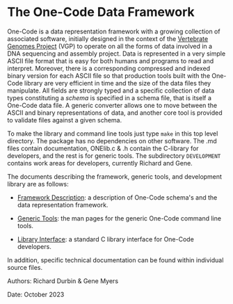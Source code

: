 # The One-Code Data Framework

One-Code is a data representation framework with a growing collection of associated software,
initially designed in the context of the
[Vertebrate Genomes Project](http://vertebrategenomesproject.org) (VGP) to operate on all the forms of 
data involved in a DNA sequencing and assembly project.   Data is represented in a very simple ASCII file format that is easy for both humans and
programs to read and interpret.  Moreover, there is a corresponding compressed and indexed binary
version for each ASCII file so that production tools built with the One-Code library are very efficient in time and the
size of the data files they manipulate.  All fields are strongly typed and a specific collection of data types constituting a *schema* is
specified in a schema file, that is itself a One-Code data file.  A generic converter allows one to move between the ASCII and
binary representations of data, and another core tool is provided to validate files against a 
given schema.

To make the library and command line tools just type ```make``` in this top
level directory.  The package has no dependencies on other software.  The .md files contain documentation, ONElib.c & .h contain the C-library for developers, and the rest is for generic tools.  The subdirectory `DEVELOPMENT` contains work areas for developers, currently Richard and Gene.

The documents describing the framework, generic tools, and development library are as follows:

- [Framework Description](https://github.com/VGP/vgp-tools/blob/master/Core/Format-description.md): a description of One-Code schema's and the data representation framework.

- [Generic Tools](https://github.com/VGP/vgp-tools/blob/master/Core/Generic-tools.md): the man pages for the generic One-Code command line tools.

- [Library Interface](https://github.com/VGP/vgp-tools/blob/master/Core/Library-interface.md):
a standard C library interface for One-Code developers.

In addition, specific technical documentation can be found within individual source files.

Authors:  Richard Durbin & Gene Myers

Date: October 2023
